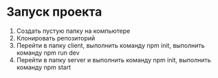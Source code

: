 # Запуск проекта
1. Создать пустую папку на компьютере
2. Клонировать репозиторий
3. Перейти в папку client, выполнить команду npm init, выполнить команду npm run dev
4. Перейти в папку server и выполнить команду npm init, выполнить команду npm start
